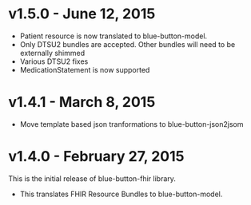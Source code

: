 # v1.5.0 - June 12, 2015

- Patient resource is now translated to blue-button-model.
- Only DTSU2 bundles are accepted.  Other bundles will need to be externally shimmed
- Various DTSU2 fixes
- MedicationStatement is now supported

# v1.4.1 - March 8, 2015

- Move template based json tranformations to blue-button-json2jsom 

# v1.4.0 - February 27, 2015

This is the initial release of blue-button-fhir library.

- This translates FHIR Resource Bundles to blue-button-model.

